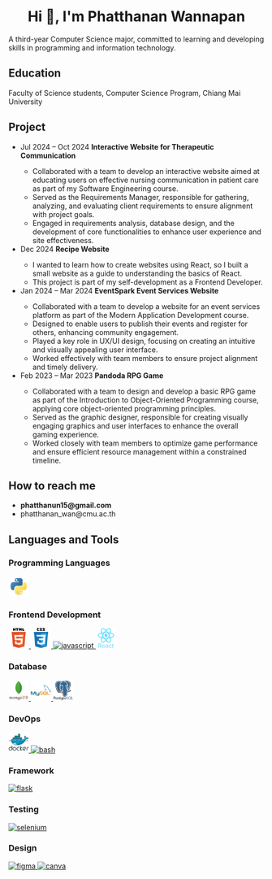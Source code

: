 <h1 align="center">Hi 👋, I'm Phatthanan Wannapan</h1>
<p>A third-year Computer Science major, committed to learning and developing skills in programming and information technology.</p>

<h2 align="left">Education</h2>
<p align="left">Faculty of Science students, Computer Science Program, Chiang Mai University</p>


<h2 align="left">Project</h2>
<ul>
  <li>Jul 2024 – Oct 2024 <strong>Interactive Website for Therapeutic Communication</strong></li>
  <ul>
    <li>Collaborated with a team to develop an interactive website aimed at educating users on effective nursing communication in patient care as part of my Software Engineering course.</li>
    <li>Served as the Requirements Manager, responsible for gathering, analyzing, and evaluating client requirements to ensure alignment with project goals.</li>
    <li>Engaged in requirements analysis, database design, and the development of core functionalities to enhance user experience and site effectiveness.</li>
  </ul>

  <li>Dec 2024 <strong>Recipe Website</strong></li>
  <ul>
    <li>I wanted to learn how to create websites using React, so I built a small website as a guide to understanding the basics of React.</li>
    <li>This project is part of my self-development as a Frontend Developer.</li>
  </ul>

  <li>Jan 2024 – Mar 2024 <strong>EventSpark Event Services Website</strong></li>
  <ul>
    <li>Collaborated with a team to develop a website for an event services platform as part of the Modern Application Development course.</li>
    <li>Designed to enable users to publish their events and register for others, enhancing community engagement.</li>
    <li>Played a key role in UX/UI design, focusing on creating an intuitive and visually appealing user interface.</li>
    <li>Worked effectively with team members to ensure project alignment and timely delivery.</li>
  </ul>

  <li>Feb 2023 – Mar 2023 <strong>Pandoda RPG Game</strong></li>
  <ul>
    <li>Collaborated with a team to design and develop a basic RPG game as part of the Introduction to Object-Oriented Programming course, applying core object-oriented programming principles.</li>
    <li>Served as the graphic designer, responsible for creating visually engaging graphics and user interfaces to enhance the overall gaming experience.</li>
    <li>Worked closely with team members to optimize game performance and ensure efficient resource management within a constrained timeline.</li>
  </ul>
</ul>


<h2 align="left">How to reach me</h2>
<ul>
<li><strong>phatthanun15@gmail.com</strong></li>
<li>phatthanan_wan@cmu.ac.th</li>
</ul>

<h2 align="left">Languages and Tools</h2>

<h3 align="left">Programming Languages</h3>
<p align="left"> <a href="https://www.python.org" target="_blank" rel="noreferrer"> <img src="https://raw.githubusercontent.com/devicons/devicon/master/icons/python/python-original.svg" alt="python" width="40" height="40"/> </a> </p>

<h3 align="left">Frontend Development</h3>
<p align="left"> <a href="https://www.w3.org/html/" target="_blank" rel="noreferrer"> <img src="https://raw.githubusercontent.com/devicons/devicon/master/icons/html5/html5-original-wordmark.svg" alt="html5" width="40" height="40"/> </a> <a href="https://www.w3schools.com/css/" target="_blank" rel="noreferrer"> <img src="https://raw.githubusercontent.com/devicons/devicon/master/icons/css3/css3-original-wordmark.svg" alt="css3" width="40" height="40"/> </a> <a href="https://www.javascript.com/" target="_blank" rel="noreferrer"> <img src="https://static.vecteezy.com/system/resources/previews/027/127/560/non_2x/javascript-logo-javascript-icon-transparent-free-png.png" alt="javascript" width="40" height="40"/> </a> <a href="https://reactjs.org/" target="_blank" rel="noreferrer"> <img src="https://raw.githubusercontent.com/devicons/devicon/master/icons/react/react-original-wordmark.svg" alt="react" width="40" height="40"/> </a>  </p>


<h3 align="left">Database</h3>
<p align="left"> <a href="https://www.mongodb.com/" target="_blank" rel="noreferrer"> <img src="https://raw.githubusercontent.com/devicons/devicon/master/icons/mongodb/mongodb-original-wordmark.svg" alt="mongodb" width="40" height="40"/> </a> <a href="https://www.mysql.com/" target="_blank" rel="noreferrer"> <img src="https://raw.githubusercontent.com/devicons/devicon/master/icons/mysql/mysql-original-wordmark.svg" alt="mysql" width="40" height="40"/> </a> <a href="https://www.postgresql.org" target="_blank" rel="noreferrer"> <img src="https://raw.githubusercontent.com/devicons/devicon/master/icons/postgresql/postgresql-original-wordmark.svg" alt="postgresql" width="40" height="40"/> </a> </p>

<h3 align="left">DevOps</h3>
<p align="left"> <a href="https://www.docker.com/" target="_blank" rel="noreferrer"> <img src="https://raw.githubusercontent.com/devicons/devicon/master/icons/docker/docker-original-wordmark.svg" alt="docker" width="40" height="40"/> </a> <a href="https://www.gnu.org/software/bash/" target="_blank" rel="noreferrer"> <img src="https://www.vectorlogo.zone/logos/gnu_bash/gnu_bash-icon.svg" alt="bash" width="40" height="40"/> </a> </p>

<h3 align="left">Framework</h3>
<p align="left"> <a href="https://flask.palletsprojects.com/" target="_blank" rel="noreferrer"> <img src="https://uxwing.com/wp-content/themes/uxwing/download/brands-and-social-media/flask-logo-icon.png" alt="flask" width="40" height="40"/> </a> </p>

<h3 align="left">Testing</h3>
<p align="left"> <a href="https://www.selenium.dev" target="_blank" rel="noreferrer"> <img src="https://raw.githubusercontent.com/detain/svg-logos/780f25886640cef088af994181646db2f6b1a3f8/svg/selenium-logo.svg" alt="selenium" width="40" height="40"/> </a> </p>

<h3 align="left">Design</h3>
<p align="left"> <a href="https://www.figma.com/" target="_blank" rel="noreferrer"> <img src="https://www.vectorlogo.zone/logos/figma/figma-icon.svg" alt="figma" width="40" height="40"/> </a> <a href="https://www.canva.com/" target="_blank" rel="noreferrer"> <img src="https://static.vecteezy.com/system/resources/previews/032/329/173/non_2x/canva-icon-logo-symbol-free-png.png" alt="canva" width="40" height="40"/> </a> </p>


